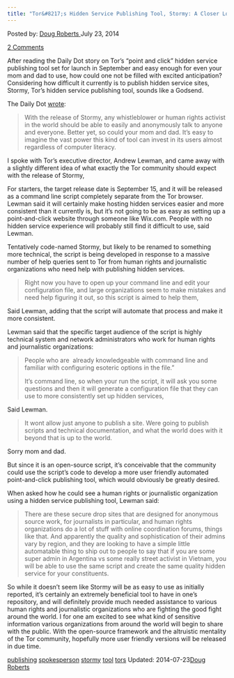 ```yaml
---
title: "Tor&#8217;s Hidden Service Publishing Tool, Stormy: A Closer Look"
---
```


<article class="post-listing post-6567 post type-post status-publish format-standard has-post-thumbnail hentry  tag-publishing tag-spokesperson tag-stormy tag-tool  s">
Posted by: <a href="https://www.deepdotweb.com/author/dougroberts/" title="">Doug Roberts </a></span>
<span>July 23, 2014</span>
    
<a href="/2014/07/23/a-closer-look-at-tors-hidden-service-publishing-tool-stormy/#comments">2 Comments</a></span>
</p>
<div class="clear"></div>
<div class="entry">
<p style="margin-bottom: 0in;">After reading the Daily Dot story on Tor&#8217;s “point and click” hidden service publishing tool set for launch in September and easy enough for even your mom and dad to use, how could one not be filled with excited anticipation? Considering how difficult it currently is to publish hidden service sites, Stormy, Tor&#8217;s hidden service publishing tool, sounds like a Godsend.</p>
<div class="im">
<p style="margin-bottom: 0in;">The Daily Dot <a href="http://www.dailydot.com/technology/tor-stormy-launch-september-2014/" target="_blank">wrote</a>:</p>
<blockquote>
<p style="margin-bottom: 0in;">With the release of Stormy, any whistleblower or human rights activist in the world should be able to easily and anonymously talk to anyone and everyone. Better yet, so could your mom and dad. It’s easy to imagine the vast power this kind of tool can invest in its users almost regardless of computer literacy.</p>
</blockquote>
<p style="margin-bottom: 0in;">I spoke with Tor&#8217;s executive director, Andrew Lewman, and came away with a slightly different idea of what exactly the Tor community should expect with the release of Stormy,</p>
<p style="margin-bottom: 0in;">For starters, the target release date is <span class="aBn" tabindex="0" data-term="goog_507101644"><span class="aQJ">September 15</span></span>, and it will be released as a command line script completely separate from the Tor browser. Lewman said it will certainly make hosting hidden services easier and more consistent than it currently is, but it&#8217;s not going to be as easy as setting up a point-and-click website through someone like Wix.com. People with no hidden service experience will probably still find it difficult to use, said Lewman.</p>
<p style="margin-bottom: 0in;">Tentatively code-named Stormy, but likely to be renamed to something more technical, the script is being developed in response to a massive number of help queries sent to Tor from human rights and journalistic organizations who need help with publishing hidden services.</p>
<blockquote>
<p style="margin-bottom: 0in;">Right now you have to open up your command line and edit your configuration file, and large organizations seem to make mistakes and need help figuring it out, so this script is aimed to help them,</p>
</blockquote>
<p style="margin-bottom: 0in;">Said Lewman, adding that the script will automate that process and make it more consistent.</p>
<p style="margin-bottom: 0in;">Lewman said that the specific target audience of the script is highly technical system and network administrators who work for human rights and journalistic organizations:</p>
<blockquote>
<p style="margin-bottom: 0in;">People who are  already knowledgeable with command line and familiar with configuring esoteric options in the file.”</p>
<p style="margin-bottom: 0in;">It&#8217;s command line, so when your run the script, it will ask you some questions and then it will generate a configuration file that they can use to more consistently set up hidden services,</p>
</blockquote>
<p style="margin-bottom: 0in;">Said Lewman.</p>
<blockquote>
<p style="margin-bottom: 0in;">It wont allow just anyone to publish a site. Were going to publish scripts and technical documentation, and what the world does with it beyond that is up to the world.</p>
</blockquote>
<p style="margin-bottom: 0in;">Sorry mom and dad.</p>
<p style="margin-bottom: 0in;">But since it is an open-source script, it&#8217;s conceivable that the community could use the script&#8217;s code to develop a more user friendly automated point-and-click publishing tool, which would obviously be greatly desired.</p>
<p style="margin-bottom: 0in;">When asked how he could see a human rights or journalistic organization using a hidden service publishing tool, Lewman said:</p>
<blockquote>
<p style="margin-bottom: 0in;">There are these secure drop sites that are designed for anonymous source work, for journalists in particular, and human rights organizations do a lot of stuff with online coordination forums, things like that. And apparently the quality and sophistication of their admins vary by region, and they are looking to have a simple little automatable thing to ship out to people to say that if you are some super admin in Argentina vs some really street activist in Vietnam, you will be able to use the same script and create the same quality hidden service for your constituents.</p>
</blockquote>
</div>
<p>So while it doesn&#8217;t seem like Stormy will be as easy to use as initially reported, it&#8217;s certainly an extremely beneficial tool to have in one&#8217;s repository, and will definitely provide much needed assistance to various human rights and journalistic organizations who are fighting the good fight around the world. I for one am excited to see what kind of sensitive information various organizations from around the world will begin to share with the public. With the open-source framework and the altruistic mentality of the Tor community, hopefully more user friendly versions will be released in due time.</p>
</div>
 <a href="https://www.deepdotweb.com/tag/publishing/" rel="tag">publishing</a> <a href="https://www.deepdotweb.com/tag/spokesperson/" rel="tag">spokesperson</a> <a href="https://www.deepdotweb.com/tag/stormy/" rel="tag">stormy</a> <a href="https://www.deepdotweb.com/tag/tool/" rel="tag">tool</a>  <a href="https://www.deepdotweb.com/tag/tors/" rel="tag">tors</a></span> 
Updated: 2014-07-23<a href="https://www.deepdotweb.com/author/dougroberts/" title="Posts by Doug Roberts" rel="author">Doug Roberts</a></strong></div>
    
